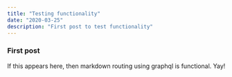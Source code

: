 ```yaml
---
title: "Testing functionality"
date: "2020-03-25"
description: "First post to test functionality"
---
```


### First post

If this appears here, then markdown routing using graphql is functional. Yay!
